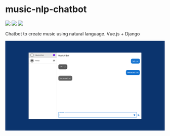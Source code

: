 # music-nlp-chatbot

![](https://img.shields.io/badge/PyTorch-1.4%2B-yellow) ![](https://img.shields.io/badge/vue-2.0.8-red) ![](https://img.shields.io/badge/Django-3.1.1-green)

 Chatbot to create music using natural language. Vue.js + Django

![](preview.png)
